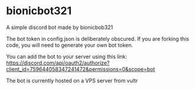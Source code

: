 # bionicbot321
A simple discord bot made by bionicbob321

The bot token in config.json is deliberately obscured. If you are forking this code, you will need to generate your own bot token.

You can add the bot to your server using this link: https://discord.com/api/oauth2/authorize?client_id=759644058347241472&permissions=0&scope=bot

The bot is currently hosted on a VPS server from vultr
